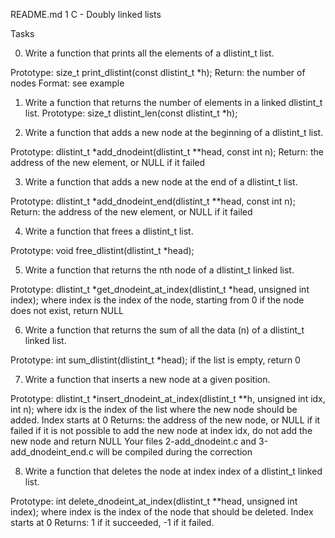 README.md 1 C - Doubly linked lists
 
 Tasks
 
 0. Write a function that prints all the elements of a dlistint_t list.
 
 Prototype: size_t print_dlistint(const dlistint_t *h);
 Return: the number of nodes
 Format: see example
 
 1. Write a function that returns the number of elements in a linked dlistint_t list.
 Prototype: size_t dlistint_len(const dlistint_t *h);
 
 2. Write a function that adds a new node at the beginning of a dlistint_t list.
 
 Prototype: dlistint_t *add_dnodeint(dlistint_t **head, const int n);
 Return: the address of the new element, or NULL if it failed
 
 3. Write a function that adds a new node at the end of a dlistint_t list.
 
 Prototype: dlistint_t *add_dnodeint_end(dlistint_t **head, const int n);
 Return: the address of the new element, or NULL if it failed
 
 4. Write a function that frees a dlistint_t list.
 
 Prototype: void free_dlistint(dlistint_t *head);
 
 5. Write a function that returns the nth node of a dlistint_t linked list.
 
 Prototype: dlistint_t *get_dnodeint_at_index(dlistint_t *head, unsigned int index);
 where index is the index of the node, starting from 0
 if the node does not exist, return NULL
 
 6. Write a function that returns the sum of all the data (n) of a dlistint_t linked list.
 
 Prototype: int sum_dlistint(dlistint_t *head);
 if the list is empty, return 0
 
 7. Write a function that inserts a new node at a given position.
 
 Prototype: dlistint_t *insert_dnodeint_at_index(dlistint_t **h, unsigned int idx, int n);
 where idx is the index of the list where the new node should be added. Index starts at 0
 Returns: the address of the new node, or NULL if it failed
 if it is not possible to add the new node at index idx, do not add the new node and return NULL
 Your files 2-add_dnodeint.c and 3-add_dnodeint_end.c will be compiled during the correction
 
 8. Write a function that deletes the node at index index of a dlistint_t linked list.
 
 Prototype: int delete_dnodeint_at_index(dlistint_t **head, unsigned int index);
 where index is the index of the node that should be deleted. Index starts at 0
 Returns: 1 if it succeeded, -1 if it failed.
